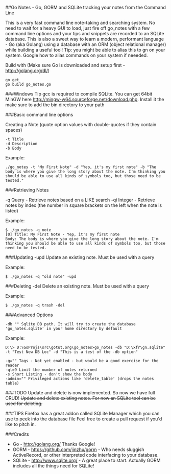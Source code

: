 ##Go Notes - Go, GORM and SQLite tracking your notes from the Command Line

This is a very fast command line note-taking and searching system.
No need to wait for a heavy GUI to load, just fire off go_notes with a few command line options and your tips and snippets are recorded to an SQLite database. This is also a sweet way to learn a modern, performant language - Go (aka Golang) using a database with an ORM (object relational manager) while building a useful tool!
Tip: you might be able to alias this to gn on your system. Google how to alias commands on your system if neeeded.

Build with (Make sure Go is downloaded and setup first - http://golang.org/dl/)

```
go get
go build go_notes.go
```

###Windows Tip
gcc is required to compile SQLite. You can get 64bit MinGW here http://mingw-w64.sourceforge.net/download.php. Install it the make sure to add the bin directory to your path

###Basic command line options

Creating a Note (quote option values with double-quotes if they contain spaces)

    -t Title
    -d Description
    -b Body

Example:
```
./go_notes -t "My First Note" -d "Yep, it's my first note" -b "The body is where you give the long story about the note. I'm thinking you should be able to use all kinds of symbols too, but those need to be tested."
```

###Retrieving Notes

-q Query - Retrieve notes based on a LIKE search
-qi Integer - Retrieve notes by index (the number in square brackets on the left when the note is listed)

Example:

```
$ ./go_notes -q note
[0] Title: My First Note - Yep, it's my first note
Body: The body is where you give the long story about the note. I'm thinking you should be able to use all kinds of symbols too, but those need to be tested.
```

###Updating
-upd Update an existing note. Must be used with a query

Example:

```
$ ./go_notes -q "old note" -upd
```

###Deleting
-del Delete an existing note. Must be used with a query

Example:

```
$ ./go_notes -q trash -del
```

###Advanced Options

    -db "" Sqlite DB path. It will try to create the database 'go_notes.sqlite' in your home directory by default

Example:

```
D:\> D:\GoProjs\src\gotut.org\go_notes>go_notes -db "D:\xfr\gn.sqlite" -t "Test New DB Loc" -d "This is a test of the -db option"
```
    -g="" Tags - Not yet enabled - but would be a good exercise for the reader
    -ql=9 Limit the number of notes returned
    -s Short Listing - don't show the body
    -admin="" Privileged actions like 'delete_table' (drops the notes table)
###TODO
Update and delete is now implemented. So now we have full CRUD!
~~Update and delete existing notes. For now an SQLite tool can be used for deleting.~~

###TIPS
Firefox has a great addon called SQLite Manager which you can use to peek into the database file
Feel free to create a pull request if you'd like to pitch in.

###Credits
- Go - http://golang.org/  Thanks Google!
- GORM - https://github.com/jinzhu/gorm  - Who needs sluggish ActiveRecord, or other interpreted code interfacing to your database.
- SQLite - http://www.sqlite.org/ - A great place to start. Actually GORM includes all the things need for SQLite!
